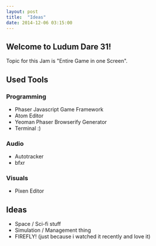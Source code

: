 ```yaml
---
layout: post
title:  "Ideas"
date: 2014-12-06 03:15:00
---
```


## Welcome to Ludum Dare 31!
Topic for this Jam is "Entire Game in one Screen".

## Used Tools

### Programming
* Phaser Javascript Game Framework
* Atom Editor
* Yeoman Phaser Browserify Generator
* Terminal :)

### Audio
* Autotracker
* bfxr

### Visuals
* Pixen Editor

## Ideas
* Space / Sci-fi stuff
* Simulation / Management thing
* FIREFLY! (just because i watched it recently and love it)
